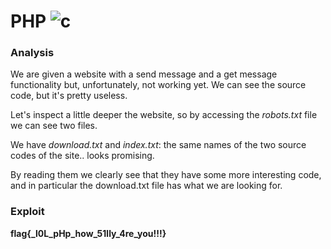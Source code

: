 # PHP ![c](https://img.shields.io/badge/solved-success)
### Analysis
We are given a website with a send message and a get message functionality but, unfortunately, not working yet. We can see the source code, but it's pretty useless. 

Let's inspect a little deeper the website, so by accessing the *robots.txt* file we can see two files.

We have *download.txt* and *index.txt*: the same names of the two source codes of the site.. looks promising.

By reading them we clearly see that they have some more interesting code, and in particular the download.txt file has what we are looking for.

### Exploit
**flag{_l0L_pHp_how_51lly_4re_you!!!}**
